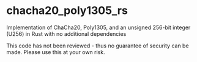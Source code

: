 # chacha20_poly1305_rs
Implementation of ChaCha20, Poly1305, and an unsigned 256-bit integer (U256) in Rust with no additional dependencies

This code has not been reviewed - thus no guarantee of security can be made.  Please use this at your own risk.
